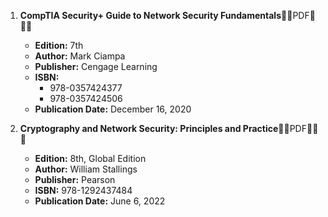 1. **CompTIA Security+ Guide to Network Security Fundamentals**🚨🚨PDF🚨🚨🚨
   - **Edition:** 7th
   - **Author:** Mark Ciampa
   - **Publisher:** Cengage Learning
   - **ISBN:** 
     - 978-0357424377
     - 978-0357424506
   - **Publication Date:** December 16, 2020

2. **Cryptography and Network Security: Principles and Practice**🚨🚨PDF🚨🚨🚨
   - **Edition:** 8th, Global Edition
   - **Author:** William Stallings
   - **Publisher:** Pearson
   - **ISBN:** 978-1292437484
   - **Publication Date:** June 6, 2022
